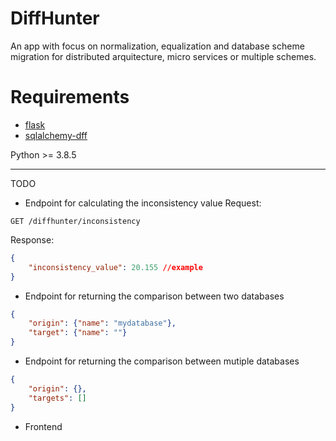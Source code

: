# DiffHunter

An app with focus on normalization, equalization and database scheme migration for distributed arquitecture, micro services or multiple schemes.

# Requirements
- [flask](https://github.com/pallets/flask)
- [sqlalchemy-dff](https://github.com/gianchub/sqlalchemy-diff)

Python >= 3.8.5

---

TODO

- Endpoint for calculating the inconsistency value
Request:
```http
GET /diffhunter/inconsistency
```

Response:
```json
{
	"inconsistency_value": 20.155 //example
}
```
- Endpoint for returning the comparison between two databases
```json
{
	"origin": {"name": "mydatabase"},
	"target": {"name": ""}
}
```
- Endpoint for returning the comparison between mutiple databases
```json
{
	"origin": {},
	"targets": []
}
```
- Frontend
